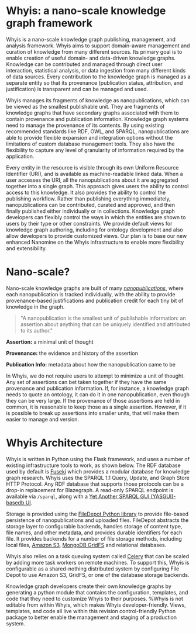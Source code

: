 # Whyis: a nano-scale knowledge graph framework

Whyis is a nano-scale knowledge graph publishing, management, and analysis framework.
Whyis aims to support domain-aware management and curation of knowledge from many different sources. Its primary goal is to enable creation of useful domain- and data-driven knowledge graphs. Knowledge can be contributed and managed through direct user interaction, statistical analysis, or data ingestion from many different kinds of data sources. Every contribution to the knowledge graph is managed as a separate entity so that its provenance (publication status, attribution, and justification) is transparent and can be managed and used.

Whyis manages its fragments of knowledge as nanopublications, which can be viewed as the smallest publishable unit. They are fragments of knowledge graphs that have secondary graphs associated with them to contain provenance and publication information. Knowledge graph systems need to manage the provenance of its contents. By using existing recommended standards like RDF, OWL, and SPARQL, nanopublications are able to provide flexible expansion and integration options without the limitations of custom database management tools. They also have the flexibility to capture any level of granularity of information required by the application.

Every entity in the resource is visible through its own Uniform Resource Identifier (URI), and is available as machine-readable linked data. When a user accesses the URI, all the nanopublications about it are aggregated together into a single graph. This approach gives users the ability to control access to this knowledge. It also provides the ability to control the publishing workflow. Rather than publishing everything immediately, nanopublications can be contributed, curated and approved, and then finally published either individually or in collections. Knowledge graph developers can flexibly control the ways in which the entities are shown to users by their type or other constraints. We provide default views for knowledge graph authoring, including for ontology development and also allow developers to provide customized views. Our plan is to base our new enhanced Nanomine on the Whyis infrastructure to enable more flexibility and extensibility.

# Nano-scale?

Nano-scale knowledge graphs are built of many *[nanopublications](http://nanopub.org)*, where each nanopublication is tracked individually, with the ability to provide provenance-based justifications and publication credit for each tiny bit of knowledge in the graph.

> "A nanopublication is the smallest unit of publishable information: an assertion about anything that can be uniquely identified and attributed to its author."

**Assertion:** a minimal unit of thought

**Provenance:** the evidence and history of the assertion

**Publication Info:** metadata about how the nanopublication came to be

In Whyis, we do not require users to attempt to minimize a unit of thought.
Any set of assertions can bet taken together if they have the same provenance and publication information.
If, for instance, a knowledge graph needs to quote an ontology, it can do it in one nanopublication, even though they can be very large.
If the provenance of those assertions are held in common, it is reasonable to keep those as a single assertion.
However, if it is possible to break up assertions into smaller units, that will make them easier to manage and version.

# Whyis Architecture


Whyis is written in Python using the Flask framework, and uses a number of existing infrastructure tools to work, as shown below.
The RDF database used by default is [Fuseki](https://jena.apache.org/documentation/fuseki2/) which provides a modular database for knowledge graph research.
Whyis uses the SPARQL 1.1 Query, Update, and Graph Store HTTP Protocol.
Any RDF database that supports those protocols can be a drop-in replacement for Blazegraph.
A read-only SPARQL endpoint is available via `/sparql`, along with a [Yet Another SPARQL GUI (YASGUI)-basedb UI](http://yasgui.org).


Storage is provided using the [FileDepot Python library](http://depot.readthedocs.io) to provide file-based persistence of nanopublications and uploaded files.
FileDepot abstracts the storage layer to configurable backends, handles storage of content type, file names, and other metadata, and provides durable identifiers for each file.
It provides backends for a number of file storage methods, including local files, [Amazon S3](https://aws.amazon.com/s3), [MongoDB GridFS](https://docs.mongodb.com/manual/core/gridfs) and relational databases.

Whyis also relies on a task queuing system called [Celery](http://www.celeryproject.org) that can be scaled by adding more task workers on remote machines.
To support this, Whyis is configurable as a shared-nothing distributed system by configuring File Depot to use Amazon S3, GridFS, or one of the database storage backends.

Knowledge graph developers create their own knowledge graphs by generating a python module that contains the configuration, templates, and code that they need to customize Whyis to their purposes.
%Whyis is not editable from within Whyis, which makes Whyis developer-friendly.
Views, templates, and code all live within this revision control-friendly Python package to better enable the management and staging of a production system.
